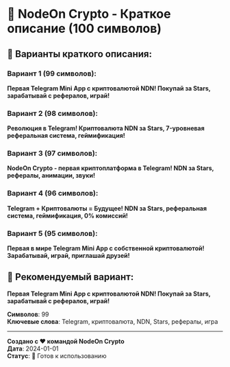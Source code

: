 # 🚀 NodeOn Crypto - Краткое описание (100 символов)

## 📱 Варианты краткого описания:

### Вариант 1 (99 символов):
**Первая Telegram Mini App с криптовалютой NDN! Покупай за Stars, зарабатывай с рефералов, играй!**

### Вариант 2 (98 символов):
**Революция в Telegram! Криптовалюта NDN за Stars, 7-уровневая реферальная система, геймификация!**

### Вариант 3 (97 символов):
**NodeOn Crypto - первая криптоплатформа в Telegram! NDN за Stars, рефералы, анимации, звуки!**

### Вариант 4 (96 символов):
**Telegram + Криптовалюты = Будущее! NDN за Stars, реферальная система, геймификация, 0% комиссий!**

### Вариант 5 (95 символов):
**Первая в мире Telegram Mini App с собственной криптовалютой! Зарабатывай, играй, приглашай друзей!**

## 🎯 Рекомендуемый вариант:

**Первая Telegram Mini App с криптовалютой NDN! Покупай за Stars, зарабатывай с рефералов, играй!**

**Символов**: 99  
**Ключевые слова**: Telegram, криптовалюта, NDN, Stars, рефералы, игра

---

**Создано с ❤️ командой NodeOn Crypto**  
**Дата**: 2024-01-01  
**Статус**: 🚀 Готов к использованию


